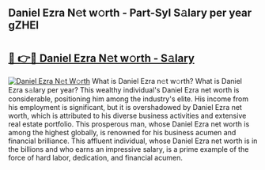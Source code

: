 ## Daniel Ezra N𝚎t w𝚘rth - Part-SyI S𝚊lary per year gZHEl

# <h2><a href="http://gc4mtx.nevu.top/?p=Daniel+Ezra">🔗 👉🔴 Daniel Ezra N𝚎t w𝚘rth - S𝚊lary</a></h2>

[![Daniel Ezra N𝚎t W𝚘rth](https://i.imgur.com/Oavwk0R.jpeg)](http://gc4mtx.nevu.top/?p=Daniel+Ezra)
What is Daniel Ezra n𝚎t w𝚘rth? What is Daniel Ezra s𝚊lary per year?
This wealthy individual's Daniel Ezra net worth is considerable, positioning him among the industry's elite. His income from his employment is significant, but it is overshadowed by Daniel Ezra net worth, which is attributed to his diverse business activities and extensive real estate portfolio. This prosperous man, whose Daniel Ezra net worth is among the highest globally, is renowned for his business acumen and financial brilliance. This affluent individual, whose Daniel Ezra net worth is in the billions and who earns an impressive salary, is a prime example of the force of hard labor, dedication, and financial acumen.
